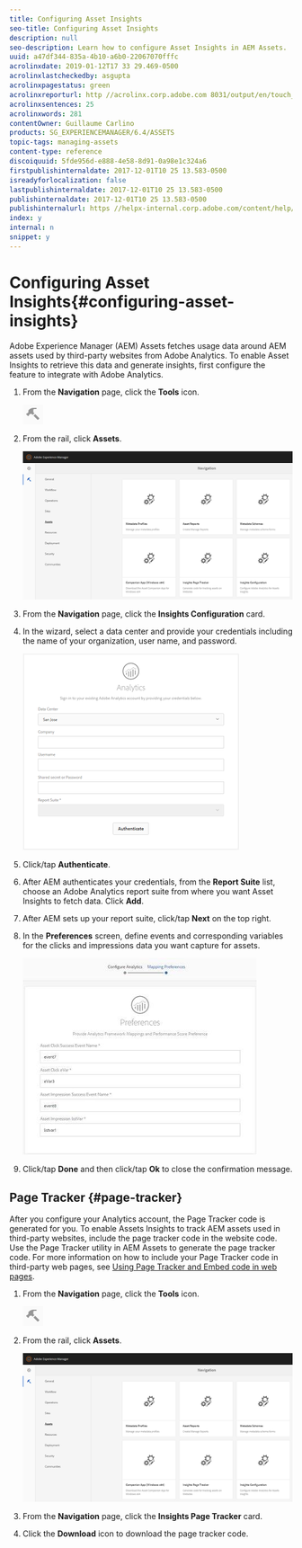 ```yaml
---
title: Configuring Asset Insights
seo-title: Configuring Asset Insights
description: null
seo-description: Learn how to configure Asset Insights in AEM Assets.
uuid: a47df344-835a-4b10-a6b0-22067070fffc
acrolinxdate: 2019-01-12T17 33 29.469-0500
acrolinxlastcheckedby: asgupta
acrolinxpagestatus: green
acrolinxreporturl: http //acrolinx.corp.adobe.com 8031/output/en/touch_ui_configuring_asset_insights_krs_workflow_f3c2f2ccebf6138e_169_report.xml
acrolinxsentences: 25
acrolinxwords: 281
contentOwner: Guillaume Carlino
products: SG_EXPERIENCEMANAGER/6.4/ASSETS
topic-tags: managing-assets
content-type: reference
discoiquuid: 5fde956d-e888-4e58-8d91-0a98e1c324a6
firstpublishinternaldate: 2017-12-01T10 25 13.583-0500
isreadyforlocalization: false
lastpublishinternaldate: 2017-12-01T10 25 13.583-0500
publishinternaldate: 2017-12-01T10 25 13.583-0500
publishinternalurl: https //helpx-internal.corp.adobe.com/content/help/en/experience-manager/6-4/assets/using/touch-ui-configuring-asset-insights.html
index: y
internal: n
snippet: y
---
```


# Configuring Asset Insights{#configuring-asset-insights}

Adobe Experience Manager (AEM) Assets fetches usage data around AEM assets used by third-party websites from Adobe Analytics. To enable Asset Insights to retrieve this data and generate insights, first configure the feature to integrate with Adobe Analytics.

1. From the **Navigation** page, click the **Tools** icon.

   ![](assets/chlimage_1-162.png)

1. From the rail, click **Assets**. 

   ![](assets/chlimage_1-163.png)

1. From the **Navigation** page, click the **Insights Configuration** card.
1. In the wizard, select a data center and provide your credentials including the name of your organization, user name, and password.

   ![](assets/chlimage_1-164.png)

1. Click/tap **Authenticate**.
1. After AEM authenticates your credentials, from the **Report Suite** list, choose an Adobe Analytics report suite from where you want Asset Insights to fetch data. Click **Add**.
1. After AEM sets up your report suite, click/tap **Next** on the top right. 
1. In the **Preferences** screen, define events and corresponding variables for the clicks and impressions data you want capture for assets.

   ![](assets/chlimage_1-165.png)

1. Click/tap **Done** and then click/tap **Ok** to close the confirmation message.

## Page Tracker {#page-tracker}

After you configure your Analytics account, the Page Tracker code is generated for you. To enable Assets Insights to track AEM assets used in third-party websites, include the page tracker code in the website code. Use the Page Tracker utility in AEM Assets to generate the page tracker code. For more information on how to include your Page Tracker code in third-party web pages, see [Using Page Tracker and Embed code in web pages](../../assets/using/touch-ui-using-page-tracker.md).

1. From the **Navigation** page, click the **Tools** icon.

   ![](assets/chlimage_1-166.png)

1. From the rail, click **Assets**.

   ![](assets/chlimage_1-167.png)

1. From the **Navigation** page, click the **Insights Page Tracker** card.
1. Click the **Download** icon to download the page tracker code.

